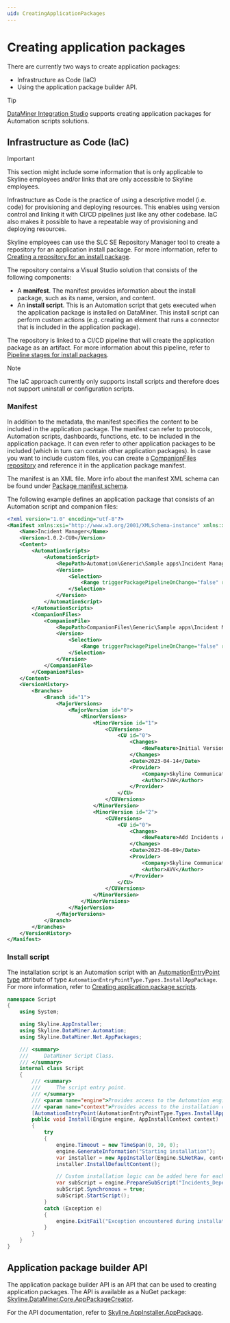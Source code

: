 ```yaml
---
uid: CreatingApplicationPackages
---
```


# Creating application packages

There are currently two ways to create application packages:

- Infrastructure as Code (IaC)
- Using the application package builder API.

> [!TIP]
> [DataMiner Integration Studio](xref:Overall_concept_of_the_DataMiner_Integration_Studio) supports creating application packages for Automation scripts solutions.

## Infrastructure as Code (IaC)

> [!IMPORTANT]
> This section might include some information that is only applicable to Skyline employees and/or links that are only accessible to Skyline employees.

Infrastructure as Code is the practice of using a descriptive model (i.e. code) for provisioning and deploying resources. This enables using version control and linking it with CI/CD pipelines just like any other codebase. IaC also makes it possible to have a repeatable way of provisioning and deploying resources.

Skyline employees can use the SLC SE Repository Manager tool to create a repository for an application install package. For more information, refer to [Creating a repository for an install package](xref:Creating_a_repository_for_an_install_package).

The repository contains a Visual Studio solution that consists of the following components:

- A **manifest**. The manifest provides information about the install package, such as its name, version, and content.
- An **install script**. This is an Automation script that gets executed when the application package is installed on DataMiner. This install script can perform custom actions (e.g. creating an element that runs a connector that is included in the application package).

The repository is linked to a CI/CD pipeline that will create the application package as an artifact. For more information about this pipeline, refer to [Pipeline stages for install packages](xref:Pipeline_stages_for_install_packages).

> [!NOTE]
> The IaC approach currently only supports install scripts and therefore does not support uninstall or configuration scripts.

### Manifest

In addition to the metadata, the manifest specifies the content to be included in the application package. The manifest can refer to protocols, Automation scripts, dashboards, functions, etc. to be included in the application package. It can even refer to other application packages to be included (which in turn can contain other application packages). In case you want to include custom files, you can create a [CompanionFiles repository](xref:Repository_types#files) and reference it in the application package manifest.

The manifest is an XML file. More info about the manifest XML schema can be found under [Package manifest schema](xref:SchemaPackageManifest).

The following example defines an application package that consists of an Automation script and companion files:

```xml
<?xml version="1.0" encoding="utf-8"?>
<Manifest xmlns:xsi="http://www.w3.org/2001/XMLSchema-instance" xmlns:xsd="http://www.w3.org/2001/XMLSchema" xmlns="http://www.skyline.be/packageManifest">
	<Name>Incident Manager</Name>
	<Version>1.0.2-CU0</Version>
	<Content>
		<AutomationScripts>
			<AutomationScript>
				<RepoPath>Automation\Generic\Sample apps\Incident Manager</RepoPath>
				<Version>
					<Selection>
						<Range triggerPackagePipelineOnChange="false" rangeSelection="latestRelease">1.0.0.X</Range>
					</Selection>
				</Version>
			</AutomationScript>
		</AutomationScripts>
		<CompanionFiles>
			<CompanionFile>
				<RepoPath>CompanionFiles\Generic\Sample apps\Incident Manager</RepoPath>
				<Version>
					<Selection>
						<Range triggerPackagePipelineOnChange="false" rangeSelection="latestRelease">1.0.0.X</Range>
					</Selection>
				</Version>
			</CompanionFile>
		</CompanionFiles>
	</Content>
	<VersionHistory>
		<Branches>
			<Branch id="1">
				<MajorVersions>
					<MajorVersion id="0">
						<MinorVersions>
							<MinorVersion id="1">
								<CUVersions>
									<CU id="0">
										<Changes>
											<NewFeature>Initial Version</NewFeature>
										</Changes>
										<Date>2023-04-14</Date>
										<Provider>
											<Company>Skyline Communications</Company>
											<Author>JVW</Author>
										</Provider>
									</CU>
								</CUVersions>
							</MinorVersion>
							<MinorVersion id="2">
								<CUVersions>
									<CU id="0">
										<Changes>
											<NewFeature>Add Incidents API</NewFeature>
										</Changes>
										<Date>2023-06-09</Date>
										<Provider>
											<Company>Skyline Communications</Company>
											<Author>AVV</Author>
										</Provider>
									</CU>
								</CUVersions>
							</MinorVersion>
						</MinorVersions>
					</MajorVersion>
				</MajorVersions>
			</Branch>
		</Branches>
	</VersionHistory>
</Manifest>
```

### Install script

The installation script is an Automation script with an [AutomationEntryPoint type](xref:Skyline.DataMiner.Automation.AutomationEntryPointType.Types) attribute of type `AutomationEntryPointType.Types.InstallAppPackage`. For more information, refer to [Creating application package scripts](xref:Creating_app_package_scripts).

```csharp
namespace Script
{
	using System;

	using Skyline.AppInstaller;
	using Skyline.DataMiner.Automation;
	using Skyline.DataMiner.Net.AppPackages;

	/// <summary>
	///     DataMiner Script Class.
	/// </summary>
	internal class Script
	{
		/// <summary>
		///     The script entry point.
		/// </summary>
		/// <param name="engine">Provides access to the Automation engine.</param>
		/// <param name="context">Provides access to the installation context.</param>
		[AutomationEntryPoint(AutomationEntryPointType.Types.InstallAppPackage)]
		public void Install(Engine engine, AppInstallContext context)
		{
			try
			{
				engine.Timeout = new TimeSpan(0, 10, 0);
				engine.GenerateInformation("Starting installation");
				var installer = new AppInstaller(Engine.SLNetRaw, context);
				installer.InstallDefaultContent();

				// Custom installation logic can be added here for each individual install package.
				var subScript = engine.PrepareSubScript("Incidents_Dependencies_Import");
				subScript.Synchronous = true;
				subScript.StartScript();
			}
			catch (Exception e)
			{
				engine.ExitFail("Exception encountered during installation: " + e);
			}
		}
	}
}
```

## Application package builder API

The application package builder API is an API that can be used to creating application packages. The API is available as a NuGet package: [Skyline.DataMiner.Core.AppPackageCreator](https://www.nuget.org/packages/Skyline.DataMiner.Core.AppPackageCreator).

For the API documentation, refer to [Skyline.AppInstaller.AppPackage](xref:Skyline.AppInstaller.AppPackage).
